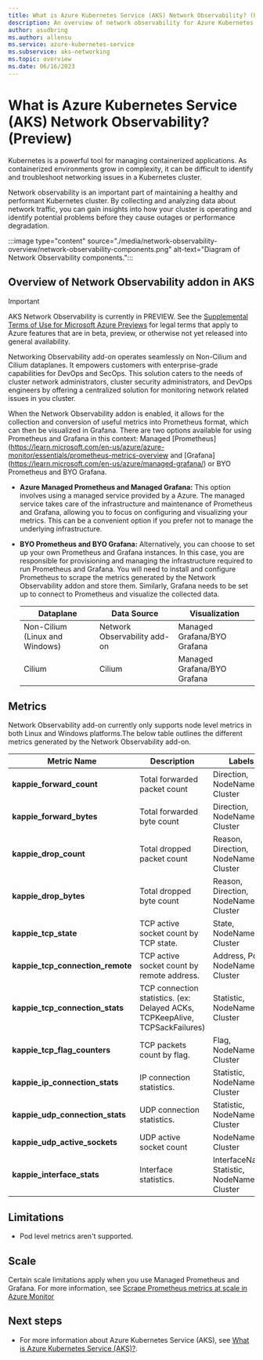 ```yaml
---
title: What is Azure Kubernetes Service (AKS) Network Observability? (Preview)
description: An overview of network observability for Azure Kubernetes Service (AKS).
author: asudbring
ms.author: allensu
ms.service: azure-kubernetes-service
ms.subservice: aks-networking
ms.topic: overview
ms.date: 06/16/2023
---
```


# What is Azure Kubernetes Service (AKS) Network Observability? (Preview)

Kubernetes is a powerful tool for managing containerized applications. As containerized environments grow in complexity, it can be difficult to identify and troubleshoot networking issues in a Kubernetes cluster.

Network observability is an important part of maintaining a healthy and performant Kubernetes cluster. By collecting and analyzing data about network traffic, you can gain insights into how your cluster is operating and identify potential problems before they cause outages or performance degradation.

:::image type="content" source="./media/network-observability-overview/network-observability-components.png" alt-text="Diagram of Network Observability components.":::

## Overview of Network Observability addon in AKS

> [!IMPORTANT]
> AKS Network Observability is currently in PREVIEW.
> See the [Supplemental Terms of Use for Microsoft Azure Previews](https://azure.microsoft.com/support/legal/preview-supplemental-terms/) for legal terms that apply to Azure features that are in beta, preview, or otherwise not yet released into general availability.

Networking Observability add-on operates seamlessly on Non-Cilium and Cilium dataplanes. It empowers customers with enterprise-grade capabilities for DevOps and SecOps.  This solution caters to the needs of cluster network administrators, cluster security administrators, and DevOps engineers by offering a centralized solution for monitoring network related issues in you cluster.

When the Network Observability addon is enabled, it allows for the collection and conversion of useful metrics into Prometheus format, which can then be visualized in Grafana. There are two options available for using Prometheus and Grafana in this context: Managed [Prometheus] (https://learn.microsoft.com/en-us/azure/azure-monitor/essentials/prometheus-metrics-overview and [Grafana]  (https://learn.microsoft.com/en-us/azure/managed-grafana/) or BYO Prometheus and BYO Grafana.

* **Azure Managed Prometheus and Managed Grafana:** This option involves using a managed service provided by a Azure. The managed service takes care of the infrastructure and maintenance of Prometheus and Grafana, allowing you to focus on configuring and visualizing your metrics. This can be a convenient option if you prefer not to manage the underlying infrastructure.

* **BYO Prometheus and BYO Grafana:** Alternatively, you can choose to set up your own Prometheus and Grafana instances. In this case, you are responsible for provisioning and managing the infrastructure required to run Prometheus and Grafana. You will need to install and configure Prometheus to scrape the metrics generated by the Network Observability addon and store them. Similarly, Grafana needs to be set up to connect to Prometheus and visualize the collected data.

    | Dataplane | Data Source | Visualization |
    |-------------|------------|-------|
    | Non-Cilium (Linux and Windows) | Network Observability add-on  | Managed Grafana/BYO Grafana |
    |Cilium | Cilium | Managed Grafana/BYO Grafana |

## Metrics

 Network Observability add-on currently only supports node level metrics in both Linux and Windows platforms.The below table outlines the different metrics generated by the Network Observability add-on.

| Metric Name | Description | Labels | Linux | Windows |
|-------------|-------------|--------|-------|---------|
| **kappie_forward_count** | Total forwarded packet count | Direction, NodeName, Cluster | Yes | Yes |
| **kappie_forward_bytes** | Total forwarded byte count | Direction, NodeName, Cluster | Yes | Yes |
| **kappie_drop_count** | Total dropped packet count | Reason, Direction, NodeName, Cluster | Yes | Yes |
| **kappie_drop_bytes** | Total dropped byte count | Reason, Direction, NodeName, Cluster | Yes | Yes |
| **kappie_tcp_state** | TCP active socket count by TCP state. | State, NodeName, Cluster | Yes | Yes |
| **kappie_tcp_connection_remote** | TCP active socket count by remote address. | Address, Port, NodeName, Cluster | Yes | No |
| **kappie_tcp_connection_stats** | TCP connection statistics. (ex: Delayed ACKs, TCPKeepAlive, TCPSackFailures) | Statistic, NodeName, Cluster | Yes | Yes |
| **kappie_tcp_flag_counters** | TCP packets count by flag. | Flag, NodeName, Cluster | Yes | Yes |
| **kappie_ip_connection_stats** | IP connection statistics. | Statistic, NodeName, Cluster | Yes | No |
| **kappie_udp_connection_stats** | UDP connection statistics. | Statistic, NodeName, Cluster | Yes | No |
| **kappie_udp_active_sockets** | UDP active socket count | NodeName, Cluster | Yes | No |
| **kappie_interface_stats** | Interface statistics. | InterfaceName, Statistic, NodeName, Cluster | Yes | Yes |

## Limitations

* Pod level metrics aren't supported.

## Scale

Certain scale limitations apply when you use Managed Prometheus and Grafana. For more information, see [Scrape Prometheus metrics at scale in Azure Monitor](/azure/azure-monitor/essentials/prometheus-metrics-scrape-scale)

## Next steps

- For more information about Azure Kubernetes Service (AKS), see [What is Azure Kubernetes Service (AKS)?](/azure/aks/intro-kubernetes).